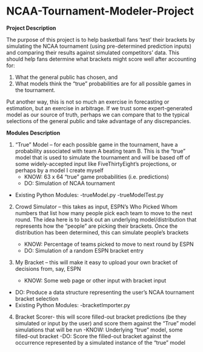 # NCAA-Tournament-Modeler-Project

**Project Description**

The purpose of this project is to help basketball fans ‘test’ their brackets by simulating the NCAA tournament (using pre-determined prediction inputs) and comparing their results against simulated competitors’ data. This should help fans determine what brackets might score well after accounting for:
1.	What the general public has chosen, and 
2.	What models think the “true” probabilities are for all possible games in the tournament.

Put another way, this is not so much an exercise in forecasting or estimation, but an exercise in arbitrage. If we trust some expert-generated model as our source of truth, perhaps we can compare that to the typical selections of the general public and take advantage of any discrepancies.


**Modules Description**
1. “True” Model – for each possible game in the tournament, have a probability associated with team A beating team B. This is the “true” model that is used to simulate the tournament and will be based off of some widely-accepted input like FiveThirtyEight’s projections, or perhaps by a model I create myself
	- KNOW: 63 x 64 “true” game probabilities (i.e. predictions)
	- DO: Simulation of NCAA tournament 
  - Existing Python Modules:
	  -trueModel.py
		-trueModelTest.py

2. Crowd Simulator – this takes as input, ESPN’s Who Picked Whom numbers that list how many people pick each team to move to the next round. The idea here is to back out an underlying model/distribution that represents how the “people” are picking their brackets. Once the distribution has been determined, this can simulate people’s brackets
	- KNOW: Percentage of teams picked to move to next round by ESPN
	- DO: Simulation of a random ESPN bracket entry

3. My Bracket – this will make it easy to upload your own bracket of decisions from, say, ESPN
	- KNOW: Some web page or other input with bracket input
  - DO: Produce a data structure representing the user’s NCAA tournament bracket selection
  - Existing Python Modules:
  	-bracketImporter.py

4. Bracket Scorer- this will score filled-out bracket predictions (be they simulated or input by the user) and score them against the “True” model simulations that will be run
	-KNOW: Underlying “true” model, some filled-out bracket
  -DO: Score the filled-out bracket against the occurrence represented by a simulated instance of the “true” model
